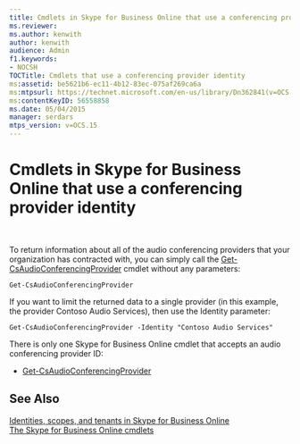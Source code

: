 ```yaml
---
title: Cmdlets in Skype for Business Online that use a conferencing provider identity
ms.reviewer: 
ms.author: kenwith
author: kenwith
audience: Admin
f1.keywords:
- NOCSH
TOCTitle: Cmdlets that use a conferencing provider identity
ms:assetid: be5621b6-ec11-4b12-83ec-075af269ca6a
ms:mtpsurl: https://technet.microsoft.com/en-us/library/Dn362841(v=OCS.15)
ms:contentKeyID: 56558858
ms.date: 05/04/2015
manager: serdars
mtps_version: v=OCS.15
---
```


# Cmdlets in Skype for Business Online that use a conferencing provider identity

 


To return information about all of the audio conferencing providers that your organization has contracted with, you can simply call the [Get-CsAudioConferencingProvider](https://technet.microsoft.com/library/jj994030\(v=ocs.15\)) cmdlet without any parameters:

    Get-CsAudioConferencingProvider

If you want to limit the returned data to a single provider (in this example, the provider Contoso Audio Services), then use the Identity parameter:

    Get-CsAudioConferencingProvider -Identity "Contoso Audio Services"

There is only one Skype for Business Online cmdlet that accepts an audio conferencing provider ID:

  - [Get-CsAudioConferencingProvider](https://technet.microsoft.com/library/jj994030\(v=ocs.15\))

## See Also


[Identities, scopes, and tenants in Skype for Business Online](identities-scopes-and-tenants-in-skype-for-business-online.md)  
[The Skype for Business Online cmdlets](https://technet.microsoft.com/library/dn362817\(v=ocs.15\))

